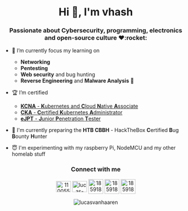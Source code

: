 <h1 align="center">Hi 👋, I'm vhash</h1>
<h3 align="center">Passionate about Cybersecurity, programming, electronics and open-source culture ❤:rocket:</h3>

- 🌱 I’m currently focus my learning on 
  - **Networking**
  - **Pentesting**
  - **Web security** and bug hunting
  - **Reverse Engineering** and **Malware Analysis** :hot_face:

- :trophy: I’m certified
  - [**KCNA** - **K**ubernetes and **C**loud **N**ative **A**ssociate](https://www.credly.com/badges/c9f39185-8ce0-49a9-8149-552a12a427d9/public_url)
  - [**CKA** - **C**ertified **K**ubernetes **A**dministrator](https://www.credly.com/badges/2de10599-780b-4fdc-bb96-010e23e6ab31/public_url)
  - [**eJPT** - **J**unior **P**enetration **T**ester](https://my.ine.com/certificate/d8dfcc2a-8790-4254-a5c8-aa797239a363)

- 🔭 I'm currently preparing the **HTB CBBH** - HackTheBox **C**ertified **B**ug **B**ounty **H**unter

- :innocent: I'm experimenting with my raspberry Pi, NodeMCU and my other homelab stuff

<div align="center">
<h3 align="center">Connect with me</h3>
<p align="center">
<a href="https://stackoverflow.com/users/11005559" target="blank"><img align="center" src="https://raw.githubusercontent.com/rahuldkjain/github-profile-readme-generator/master/src/images/icons/Social/stack-overflow.svg" alt="11005559" height="30" width="40" /></a>
<a href="https://linkedin.com/in/lucas-vanhaaren" target="blank"><img align="center" src="https://raw.githubusercontent.com/rahuldkjain/github-profile-readme-generator/master/src/images/icons/Social/linked-in-alt.svg" alt="lucas-vanhaaren" height="30" width="40" /></a>
<a href="https://app.hackthebox.com/profile/185918" target="blank"><img align="center" src="https://media.glassdoor.com/sqll/3278909/hack-the-box-squarelogo-1593684696335.png" alt="185918" width="40" /></a>
<a href="https://www.root-me.org/vhash" target="blank"><img align="center" src="https://www.root-me.org/IMG/logo/siteon0.svg?1637496509" alt="185918" width="40" /></a>
<a href="https://ozint.eu/ozinter/7834/" target="blank"><img align="center" src="https://media.licdn.com/dms/image/C4D0BAQEeapjRmGEU1Q/company-logo_200_200/0/1672208690374?e=1689811200&v=beta&t=Xjx7aNro1kfqjyiXglbD4j-M3FXmHBToAsVTOcwcEQI" alt="185918" width="40" /></a>
</p>
</div>

<p align="center"><img align="center" src="https://github-readme-stats.vercel.app/api?username=lucasvanhaaren&show_icons=true&locale=en" alt="lucasvanhaaren" /></p>
